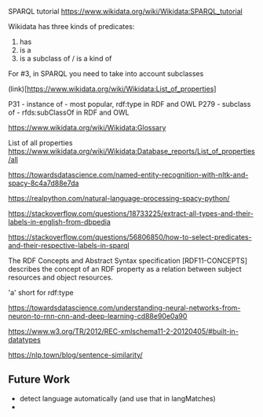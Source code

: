 SPARQL tutorial
https://www.wikidata.org/wiki/Wikidata:SPARQL_tutorial

Wikidata has three kinds of predicates:

1. has
1. is a
1. is a subclass of / is a kind of

For #3, in SPARQL you need to take into account subclasses

(link)[https://www.wikidata.org/wiki/Wikidata:List_of_properties]

P31 - instance of - most popular, rdf:type in RDF and OWL
P279 - subclass of - rfds:subClassOf in RDF and OWL

https://www.wikidata.org/wiki/Wikidata:Glossary

List of all properties
https://www.wikidata.org/wiki/Wikidata:Database_reports/List_of_properties/all

https://towardsdatascience.com/named-entity-recognition-with-nltk-and-spacy-8c4a7d88e7da

https://realpython.com/natural-language-processing-spacy-python/

https://stackoverflow.com/questions/18733225/extract-all-types-and-their-labels-in-english-from-dbpedia

https://stackoverflow.com/questions/56806850/how-to-select-predicates-and-their-respective-labels-in-sparql

The RDF Concepts and Abstract Syntax specification [RDF11-CONCEPTS] describes the concept of an RDF property as a relation between subject resources and object resources.

'a' short for rdf:type

https://towardsdatascience.com/understanding-neural-networks-from-neuron-to-rnn-cnn-and-deep-learning-cd88e90e0a90

https://www.w3.org/TR/2012/REC-xmlschema11-2-20120405/#built-in-datatypes

https://nlp.town/blog/sentence-similarity/

## Future Work

- detect language automatically (and use that in langMatches)
-
